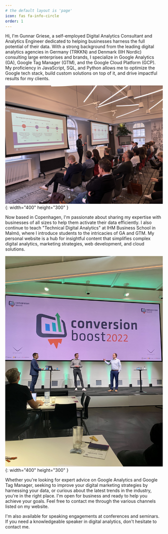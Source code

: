 ```yaml
---
# the default layout is 'page'
icon: fas fa-info-circle
order: 1
---
```


Hi, I'm Gunnar Griese, a self-employed Digital Analytics Consultant and Analytics Engineer dedicated to helping businesses harness the full potential of their data. With a strong background from the leading digital analytics agencies in Germany (TRKKN) and Denmark (IIH Nordic) consulting large enterprises and brands, I specialize in Google Analytics (GA), Google Tag Manager (GTM), and the Google Cloud Platform (GCP). My proficiency in JavaScript, SQL, and Python allows me to optimize the Google tech stack, build custom solutions on top of it, and drive impactful results for my clients.

![Gunnar Griese](/assets/img/avatar/google-event.jpeg){: width="400" height="300" }

Now based in Copenhagen, I'm passionate about sharing my expertise with businesses of all sizes to help them activate their data efficiently. I also continue to teach "Technical Digital Analytics" at IHM Business School in Malmö, where I introduce students to the intricacies of GA and GTM. My personal website is a hub for insightful content that simplifies complex digital analytics, marketing strategies, web development, and cloud solutions.

![Gunnar Griese Speaker](/assets/img/avatar/conversion-boost.jpeg){: width="400" height="300" }

Whether you're looking for expert advice on Google Analytics and Google Tag Manager, seeking to improve your digital marketing strategies by harnessing your data, or curious about the latest trends in the industry, you're in the right place. I'm open for business and ready to help you achieve your goals. Feel free to contact me through the various channels listed on my website.

I'm also available for speaking engagements at conferences and seminars. If you need a knowledgeable speaker in digital analytics, don't hesitate to contact me.
